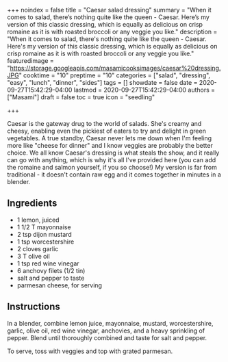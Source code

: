 +++
noindex = false
title = "Caesar salad dressing"
summary = "When it comes to salad, there&rsquo;s nothing quite like the queen - Caesar. Here&rsquo;s my version of this classic dressing, which is equally as delicious on crisp romaine as it is with roasted broccoli or any veggie you like."
description = "When it comes to salad, there's nothing quite like the queen - Caesar. Here's my version of this classic dressing, which is equally as delicious on crisp romaine as it is with roasted broccoli or any veggie you like."
featuredimage = "https://storage.googleapis.com/masamicooksimages/caesar%20dressing.JPG"
cooktime = "10"
preptime = "10"
categories = ["salad", "dressing", "easy", "lunch", "dinner", "sides"]
tags = []
showdate = false
date = 2020-09-27T15:42:29-04:00
lastmod = 2020-09-27T15:42:29-04:00
authors = ["Masami"]
draft = false
toc = true
icon = "seedling"

+++

Caesar is the gateway drug to the world of salads. She's creamy and cheesy, enabling even the pickiest of eaters to try and delight in green vegetables. A true standby, Caesar never lets me down when I'm feeling more like "cheese for dinner" and I know veggies are probably the better choice. We all know Caesar's dressing is what steals the show, and it really can go with anything, which is why it's all I've provided here (you can add the romaine and salmon yourself, if you so choose!) My version is far from traditional - it doesn't contain raw egg and it comes together in minutes in a blender. 

## Ingredients
- 1 lemon, juiced
- 1 1/2 T mayonnaise
- 2 tsp dijon mustard
- 1 tsp worcestershire
- 2 cloves garlic
- 3 T olive oil
- 1 tsp red wine vinegar
- 6 anchovy filets (1/2 tin)
- salt and pepper to taste
- parmesan cheese, for serving

## Instructions
In a blender, combine lemon juice, mayonnaise, mustard, worcestershire, garlic, olive oil, red wine vinegar, anchovies, and a heavy sprinkling of pepper. Blend until thoroughly combined and taste for salt and pepper.

To serve, toss with veggies and top with grated parmesan.
